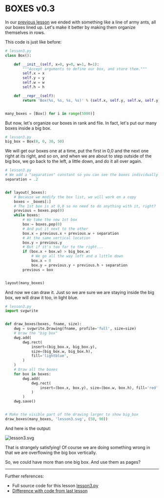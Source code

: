 # BOXES v0.3

In our [previous lesson](lesson2.run.html) we ended with something like a line
of army ants, all our boxes lined up. Let's make it better by making them
organize themselves in rows.

This code is just like before:

```python
# lesson3.py
class Box():

    def __init__(self, x=0, y=0, w=1, h=1):
        """Accept arguments to define our box, and store them."""
        self.x = x
        self.y = y
        self.w = w
        self.h = h

    def __repr__(self):
        return 'Box(%s, %s, %s, %s)' % (self.x, self.y, self.w, self.y)


many_boxes = [Box() for i in range(5000)]

```

But now, let's organize our boxes in rank and file. In fact, let's put our
many boxes inside a big box.

```python
# lesson3.py
big_box = Box(0, 0, 30, 50)

```

We will get our boxes one at a time, put the first in 0,0 and the next one right 
at its right, and so on, and when we are about to step outside of the big box, 
we go back to the left, a little down, and do it all over again.

```python
# lesson3.py
# We add a "separation" constant so you can see the boxes individually
separation = .2


def layout(_boxes):
    # Because we modify the box list, we will work on a copy
    boxes = _boxes[:]
    # The 1st box is at 0,0 so no need to do anything with it, right?
    previous = boxes.pop(0)
    while boxes:
        # We take the new 1st box
        box = boxes.pop(0)
        # And put it next to the other
        box.x = previous.x + previous.w + separation
        # At the same vertical location
        box.y = previous.y
        # But if it's too far to the right...
        if (box.x + box.w) > big_box.w:
            # We go all the way left and a little down
            box.x = 0
            box.y = previous.y + previous.h + separation
        previous = box


layout(many_boxes)

```

And now we can draw it. Just so we are sure we are staying inside the 
big box, we will draw it too, in light blue.

```python
# lesson3.py
import svgwrite


def draw_boxes(boxes, fname, size):
    dwg = svgwrite.Drawing(fname, profile='full', size=size)
    # Draw the "big box"
    dwg.add(
        dwg.rect(
            insert=(big_box.x, big_box.y),
            size=(big_box.w, big_box.h),
            fill='lightblue',
        )
    )
    # Draw all the boxes
    for box in boxes:
        dwg.add(
            dwg.rect(
                insert=(box.x, box.y), size=(box.w, box.h), fill='red'
            )
        )
    dwg.save()


# Make the visible part of the drawing larger to show big_box
draw_boxes(many_boxes, 'lesson3.svg', (50, 90))

```
And here is the output:

![lesson3.svg](part1/lesson3.svg)

That is strangely satisfying! Of course we are doing something wrong in that
we are overflowing the big box vertically.

So, we could have more than one big box. And use them as pages?

----------

Further references:

* Full source code for this lesson [lesson3.py](lesson3.py.run.html)
* [Difference with code from last lesson](part1/code/diffs/lesson2_lesson3.html)
